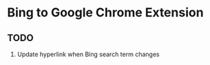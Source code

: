 Bing to Google Chrome Extension
===============================

TODO
----

1. Update hyperlink when Bing search term changes
